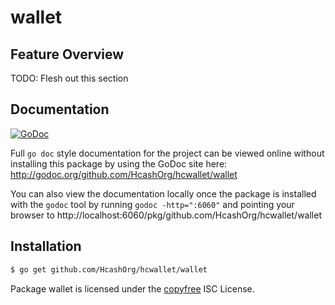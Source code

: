 wallet
======

## Feature Overview

TODO: Flesh out this section

## Documentation

[![GoDoc](https://godoc.org/github.com/HcashOrg/hcwallet/wallet?status.png)](http://godoc.org/github.com/HcashOrg/hcwallet/wallet)

Full `go doc` style documentation for the project can be viewed online without
installing this package by using the GoDoc site here:
http://godoc.org/github.com/HcashOrg/hcwallet/wallet

You can also view the documentation locally once the package is installed with
the `godoc` tool by running `godoc -http=":6060"` and pointing your browser to
http://localhost:6060/pkg/github.com/HcashOrg/hcwallet/wallet

## Installation

```bash
$ go get github.com/HcashOrg/hcwallet/wallet
```

Package wallet is licensed under the [copyfree](http://copyfree.org) ISC
License.
